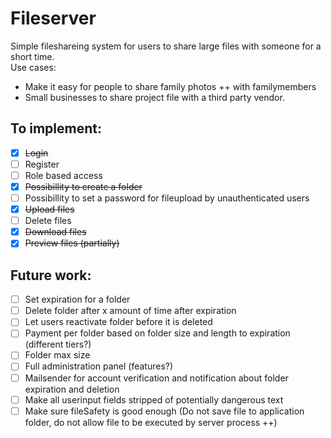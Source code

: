 # Fileserver

Simple fileshareing system for users to share large files with someone for a short time.  
Use cases:
- Make it easy for people to share family photos ++ with familymembers
- Small businesses to share project file with a third party vendor.

## To implement:
- [x] ~~Login~~
- [ ] Register
- [ ] Role based access
- [x] ~~Possibillity to create a folder~~
- [ ] Possibillity to set a password for fileupload by unauthenticated users
- [x] ~~Upload files~~
- [ ] Delete files
- [x] ~~Download files~~
- [x] ~~Preview files (partially)~~

## Future work:
- [ ] Set expiration for a folder
- [ ] Delete folder after x amount of time after expiration
- [ ] Let users reactivate folder before it is deleted
- [ ] Payment per folder based on folder size and length to expiration (different tiers?)
- [ ] Folder max size
- [ ] Full administration panel (features?)
- [ ] Mailsender for account verification and notification about folder expiration and deletion
- [ ] Make all userinput fields stripped of potentially dangerous text
- [ ] Make sure fileSafety is good enough (Do not save file to application folder, do not allow file to be executed by server process ++)
